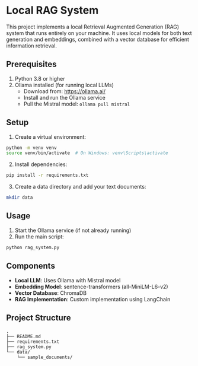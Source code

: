# Local RAG System

This project implements a local Retrieval Augmented Generation (RAG) system that runs entirely on your machine. It uses local models for both text generation and embeddings, combined with a vector database for efficient information retrieval.

## Prerequisites

1. Python 3.8 or higher
2. Ollama installed (for running local LLMs)
   - Download from: https://ollama.ai/
   - Install and run the Ollama service
   - Pull the Mistral model: `ollama pull mistral`

## Setup

1. Create a virtual environment:
```bash
python -m venv venv
source venv/bin/activate  # On Windows: venv\Scripts\activate
```

2. Install dependencies:
```bash
pip install -r requirements.txt
```

3. Create a data directory and add your text documents:
```bash
mkdir data
```

## Usage

1. Start the Ollama service (if not already running)
2. Run the main script:
```bash
python rag_system.py
```

## Components

- **Local LLM**: Uses Ollama with Mistral model
- **Embedding Model**: sentence-transformers (all-MiniLM-L6-v2)
- **Vector Database**: ChromaDB
- **RAG Implementation**: Custom implementation using LangChain

## Project Structure

```
.
├── README.md
├── requirements.txt
├── rag_system.py
└── data/
    └── sample_documents/
``` 